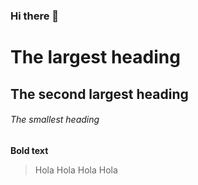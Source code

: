 ### Hi there 👋

# The largest heading
## The second largest heading
###### The smallest heading

**Bold text**

> Hola
> Hola
> Hola 
> Hola



<!--
**Nekko-Code/Nekko-Code** is a ✨ _special_ ✨ repository because its `README.md` (this file) appears on your GitHub profile.

Here are some ideas to get you started:

- 🔭 I’m currently working on ...
- 🌱 I’m currently learning ...
- 👯 I’m looking to collaborate on ...
- 🤔 I’m looking for help with ...
- 💬 Ask me about ...
- 📫 How to reach me: ...
- 😄 Pronouns: ...
- ⚡ Fun fact: ...
-->
